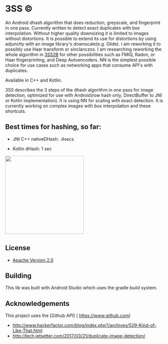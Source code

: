 # 3SS ©
An Android dhash algorithm that does reduction, greyscale, and fingerprint in one pass. Currently written to detect exact duplicates with box interpolation. Without higher quality downsizing it is limited to images without distortions. It is possible to extend its use for distortions by using adjunctly with an image library's downscale(e.g. Glide). I am reworking it to possibly use Haar transform or sinclanczos. I am researching reworking the whole algorithm in [3SS2B](https://github.com/cloudbank/3SS2B/) for other possibilities such as FMIQ, Radon, or Haar fingerprinting, and Deep Autoencoders.  NN is the simplest possible choice for use cases such as networking apps that consume API's with duplicates.

Available in C++ and Kotlin.


3SS describes the 3 steps of the dhash algorithm in one pass for image detection, optimized for use with Android(row hash only, DirectBuffer to JNI or Kotlin implementation). It is using NN for scaling with exact detection.  It is currently working on complex images with box  interpolation and these shortcuts.

## Best times for hashing, so far:

* JNI C++ nativeDHash: .4secs

* Kotlin dHash: 1 sec


<img src="https://i.imgur.com/f5jLtXl.png" height="250"/>&nbsp;&nbsp;&nbsp;&nbsp;&nbsp;&nbsp;&nbsp;&nbsp;&nbsp;

## License

* [Apache Version 2.0](http://www.apache.org/licenses/LICENSE-2.0.html)

## Building

This lib was built with Android Studio which uses the gradle build system.  

## Acknowledgements

This project uses the [Github API] ( https://www.github.com)
* http://www.hackerfactor.com/blog/index.php?/archives/529-Kind-of-Like-That.html
* http://tech.jetsetter.com/2017/03/21/duplicate-image-detection/






